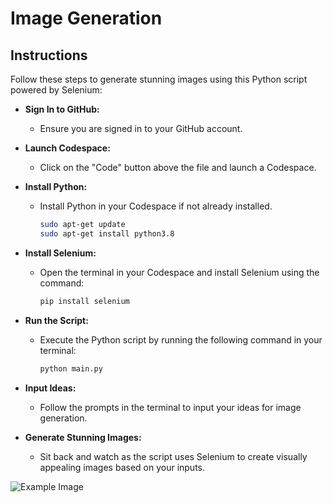 # Image Generation

## Instructions

Follow these steps to generate stunning images using this Python script powered by Selenium:

- **Sign In to GitHub:**
  - Ensure you are signed in to your GitHub account.

- **Launch Codespace:**
  - Click on the "Code" button above the file and launch a Codespace.

- **Install Python:**
  - Install Python in your Codespace if not already installed.
    ```bash
    sudo apt-get update
    sudo apt-get install python3.8
    ```
- **Install Selenium:**
  - Open the terminal in your Codespace and install Selenium using the command:
    ```bash
    pip install selenium
    ```

- **Run the Script:**
  - Execute the Python script by running the following command in your terminal:
    ```bash
    python main.py
    ```

- **Input Ideas:**
  - Follow the prompts in the terminal to input your ideas for image generation.

- **Generate Stunning Images:**
  - Sit back and watch as the script uses Selenium to create visually appealing images based on your inputs.

![Example Image](images/example.png "Generated image example")

